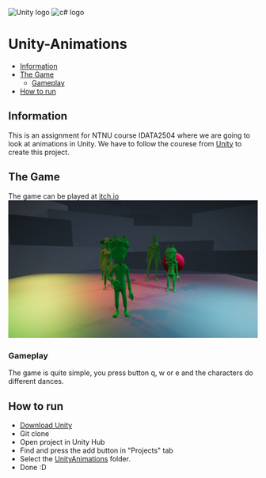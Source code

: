 ![Unity logo](https://img.shields.io/badge/Unity-100000?style=for-the-badge&logo=unity&logoColor=white)
![c# logo](https://img.shields.io/badge/C%23-239120?style=for-the-badge&logo=csharp&logoColor=white)

# Unity-Animations

- [Information](#information)
- [The Game](#the-game)
  - [Gameplay](#gameplay)
- [How to run](#how-to-run)

## Information

This is an assignment for NTNU course IDATA2504 where we are going to look at animations in Unity. We have to follow the courese from [Unity](https://learn.unity.com/project/creative-core-animation) to create this project.

## The Game

The game can be played at [itch.io](https://danielneset.itch.io/sample-unity-animations)
![Image of game](doc/Screenshot%202024-11-03%20at%2016.57.03.png)

### Gameplay

The game is quite simple, you press button q, w or e and the characters do different dances.

## How to run

- [Download Unity](https://unity.com/download)
- Git clone
- Open project in Unity Hub
- Find and press the add button in "Projects" tab
- Select the [UnityAnimations](/UnityAnimations/) folder.
- Done :D
